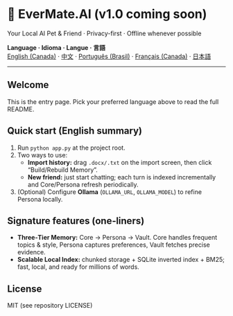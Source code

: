 # 🐾 EverMate.AI (v1.0 coming soon)
Your Local AI Pet & Friend · Privacy-first · Offline whenever possible

**Language · Idioma · Langue · 言語**  
[English (Canada)](README.en-CA.md) · [中文](README.zh-CN.md) · [Português (Brasil)](README.pt-BR.md) · [Français (Canada)](README.fr-CA.md) · [日本語](README.ja-JP.md)

---

## Welcome
This is the entry page. Pick your preferred language above to read the full README.

## Quick start (English summary)
1. Run `python app.py` at the project root.  
2. Two ways to use:  
   - **Import history:** drag `.docx/.txt` on the import screen, then click “Build/Rebuild Memory”.  
   - **New friend:** just start chatting; each turn is indexed incrementally and Core/Persona refresh periodically.  
3. (Optional) Configure **Ollama** (`OLLAMA_URL`, `OLLAMA_MODEL`) to refine Persona locally.

## Signature features (one‑liners)
- **Three‑Tier Memory:** Core → Persona → Vault. Core handles frequent topics & style, Persona captures preferences, Vault fetches precise evidence.  
- **Scalable Local Index:** chunked storage + SQLite inverted index + BM25; fast, local, and ready for millions of words.

## License
MIT (see repository LICENSE)
